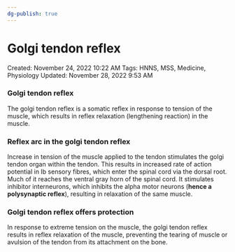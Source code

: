 ```yaml
---
dg-publish: true
---
```


# Golgi tendon reflex

Created: November 24, 2022 10:22 AM
Tags: HNNS, MSS, Medicine, Physiology
Updated: November 28, 2022 9:53 AM

### Golgi tendon reflex
The golgi tendon reflex is a somatic reflex in response to tension of the muscle, which results in reflex relaxation (lengthening reaction) in the muscle.

### Reflex arc in the golgi tendon reflex
Increase in tension of the muscle applied to the tendon stimulates the golgi tendon organ within the tendon.
This results in increased rate of action potential in Ib sensory fibres, which enter the spinal cord via the dorsal root. Much of it reaches the ventral gray horn of the spinal cord.
It stimulates inhibitor interneurons, which inhibits the alpha motor neurons (******hence a polysynaptic reflex******), resulting in relaxation of the same muscle.


### Golgi tendon reflex offers protection
In response to extreme tension on the muscle, the golgi tendon reflex results in reflex relaxation of the muscle, preventing the tearing of muscle or avulsion of the tendon from its attachment on the bone.